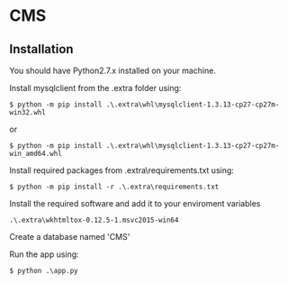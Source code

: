 CMS
===

Installation
------------
You should have Python2.7.x installed on your machine. 

Install mysqlclient from the .extra folder using:

    $ python -m pip install .\.extra\whl\mysqlclient-1.3.13-cp27-cp27m-win32.whl

or	

    $ python -m pip install .\.extra\whl\mysqlclient-1.3.13-cp27-cp27m-win_amd64.whl	

Install required packages from .extra\requirements.txt using:

    $ python -m pip install -r .\.extra\requirements.txt
    
Install the required software and add it to your enviroment variables

    .\.extra\wkhtmltox-0.12.5-1.msvc2015-win64

Create a database named 'CMS'

Run the app using:

    $ python .\app.py
